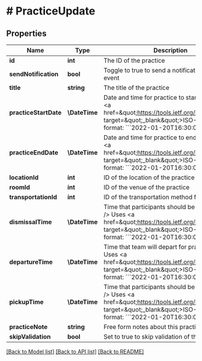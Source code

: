 # # PracticeUpdate

## Properties

Name | Type | Description | Notes
------------ | ------------- | ------------- | -------------
**id** | **int** | The ID of the practice | [optional]
**sendNotification** | **bool** | Toggle to true to send a notification of this event | [optional]
**title** | **string** | The title of the practice | [optional]
**practiceStartDate** | **\DateTime** | Date and time for practice to start &lt;br /&gt;  Uses &lt;a href&#x3D;\&quot;https://tools.ietf.org/html/rfc3339\&quot; target&#x3D;\&quot;_blank\&quot;&gt;ISO-8601&lt;/a&gt; format: &#x60;&#x60;&#x60;2022-01-20T16:30:00-05:00&#x60;&#x60;&#x60; |
**practiceEndDate** | **\DateTime** | Date and time for practice to end &lt;br /&gt;  Uses &lt;a href&#x3D;\&quot;https://tools.ietf.org/html/rfc3339\&quot; target&#x3D;\&quot;_blank\&quot;&gt;ISO-8601&lt;/a&gt; format: &#x60;&#x60;&#x60;2022-01-20T16:30:00-05:00&#x60;&#x60;&#x60; | [optional]
**locationId** | **int** | ID of the location of the practice | [optional]
**roomId** | **int** | ID of the venue of the practice | [optional]
**transportationId** | **int** | ID of the transportation method for the practice | [optional]
**dismissalTime** | **\DateTime** | Time that participants should be dismissed &lt;br /&gt;  Uses &lt;a href&#x3D;\&quot;https://tools.ietf.org/html/rfc3339\&quot; target&#x3D;\&quot;_blank\&quot;&gt;ISO-8601&lt;/a&gt; format: &#x60;&#x60;&#x60;2022-01-20T16:30:00-05:00&#x60;&#x60;&#x60; | [optional]
**departureTime** | **\DateTime** | Time that team will depart for practice &lt;br /&gt;  Uses &lt;a href&#x3D;\&quot;https://tools.ietf.org/html/rfc3339\&quot; target&#x3D;\&quot;_blank\&quot;&gt;ISO-8601&lt;/a&gt; format: &#x60;&#x60;&#x60;2022-01-20T16:30:00-05:00&#x60;&#x60;&#x60; | [optional]
**pickupTime** | **\DateTime** | Time that participants should be picked up &lt;br /&gt;  Uses &lt;a href&#x3D;\&quot;https://tools.ietf.org/html/rfc3339\&quot; target&#x3D;\&quot;_blank\&quot;&gt;ISO-8601&lt;/a&gt; format: &#x60;&#x60;&#x60;2022-01-20T16:30:00-05:00&#x60;&#x60;&#x60; | [optional]
**practiceNote** | **string** | Free form notes about this practice | [optional]
**skipValidation** | **bool** | Set to true to skip validation of this event | [optional]

[[Back to Model list]](../../README.md#models) [[Back to API list]](../../README.md#endpoints) [[Back to README]](../../README.md)
